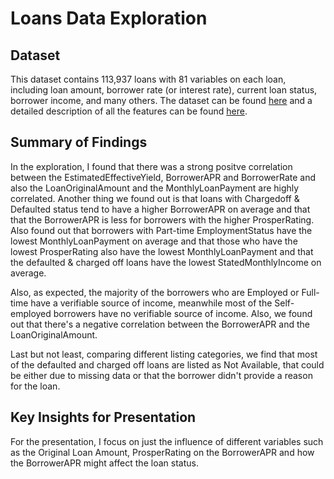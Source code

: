 # Loans Data Exploration

## Dataset

This dataset contains 113,937 loans with 81 variables on each loan, 
including loan amount, borrower rate (or interest rate), current loan status, 
borrower income, and many others. The dataset can be found [here](https://s3.amazonaws.com/udacity-hosted-downloads/ud651/prosperLoanData.csv) 
and a detailed description of all the features can be found [here](https://docs.google.com/spreadsheets/d/1gDyi_L4UvIrLTEC6Wri5nbaMmkGmLQBk-Yx3z0XDEtI/).


## Summary of Findings

In the exploration, I found that there was a strong positve correlation
between the EstimatedEffectiveYield, BorrowerAPR and BorrowerRate and
also the LoanOriginalAmount and the MonthlyLoanPayment are highly correlated.
Another thing we found out is that loans with Chargedoff & Defaulted status tend 
to have a higher BorrowerAPR on average and that that the BorrowerAPR is less for 
borrowers with the higher ProsperRating. Also found out that borrowers with 
Part-time EmploymentStatus have the lowest MonthlyLoanPayment on average and that
those who have the lowest ProsperRating also have the lowest MonthlyLoanPayment
and that the defaulted & charged off loans have the lowest StatedMonthlyIncome
on average.

Also, as expected, the majority of the borrowers who are Employed or Full-time 
have a verifiable source of income, meanwhile most of the Self-employed borrowers 
have no verifiable source of income. Also, we found out that there's a negative 
correlation between the BorrowerAPR and the LoanOriginalAmount.

Last but not least, comparing different listing categories, we find that most of 
the defaulted and charged off loans are listed as Not Available, that could be 
either due to missing data or that the borrower didn't provide a reason for the loan.


## Key Insights for Presentation

For the presentation, I focus on just the influence of different variables
such as the Original Loan Amount, ProsperRating on the BorrowerAPR and
how the BorrowerAPR might affect the loan status.
